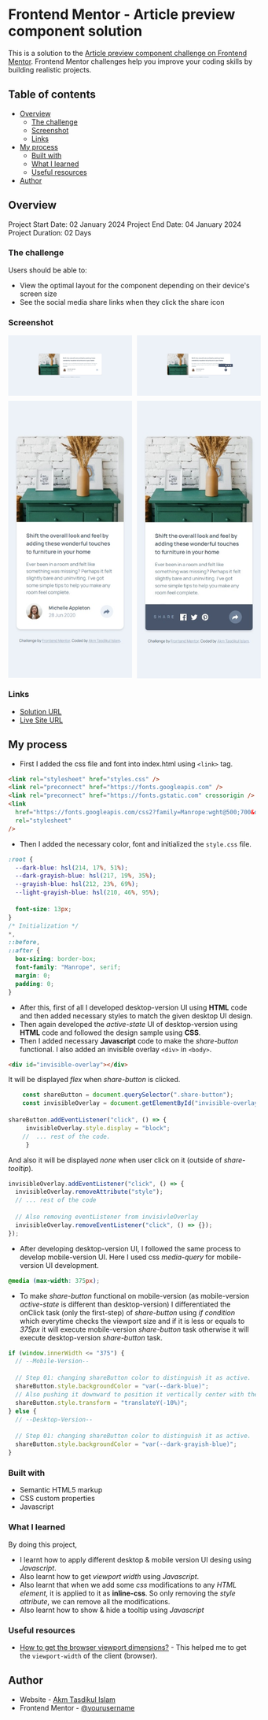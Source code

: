 # Frontend Mentor - Article preview component solution

This is a solution to the [Article preview component challenge on Frontend Mentor](https://www.frontendmentor.io/challenges/article-preview-component-dYBN_pYFT). Frontend Mentor challenges help you improve your coding skills by building realistic projects.

## Table of contents

- [Overview](#overview)
  - [The challenge](#the-challenge)
  - [Screenshot](#screenshot)
  - [Links](#links)
- [My process](#my-process)
  - [Built with](#built-with)
  - [What I learned](#what-i-learned)
  - [Useful resources](#useful-resources)
- [Author](#author)

## Overview

Project Start Date: 02 January 2024
Project End Date: 04 January 2024
Project Duration: 02 Days

### The challenge

Users should be able to:

- View the optimal layout for the component depending on their device's screen size
- See the social media share links when they click the share icon

### Screenshot

<div>
  <div id="desktop-version" style="display:flex; flex-direction:row; align-items:center; gap:10px">
    <img style="width:50%; height:auto" src="./screenshots/desktop-version.jpeg"/>
    <img style="width:50%; height:auto" src="./screenshots/desktop-version_active-state.jpeg"/>
  </div>
  <div id="mobile-version" style="display:flex; flex-direction:row; align-items:center; gap:10px; margin-top:10px;">
    <img style="width:50%; height:auto" src="./screenshots/mobile-version.jpeg"/>
    <img style="width:50%; height:auto" src="./screenshots/mobile-version_active-state.jpeg"/>
  </div>
</div>

### Links

- [Solution URL](https://github.com/akmtasdikulislam/article-preview-component)
- [Live Site URL](https://akmtasdikulislam.github.io/article-preview-component/)

## My process

- First I added the css file and font into index.html using `<link>` tag.

```html
<link rel="stylesheet" href="styles.css" />
<link rel="preconnect" href="https://fonts.googleapis.com" />
<link rel="preconnect" href="https://fonts.gstatic.com" crossorigin />
<link
  href="https://fonts.googleapis.com/css2?family=Manrope:wght@500;700&display=swap"
  rel="stylesheet"
/>
```

- Then I added the necessary color, font and initialized the `style.css` file.

```css
:root {
  --dark-blue: hsl(214, 17%, 51%);
  --dark-grayish-blue: hsl(217, 19%, 35%);
  --grayish-blue: hsl(212, 23%, 69%);
  --light-grayish-blue: hsl(210, 46%, 95%);

  font-size: 13px;
}
/* Initialization */
*,
::before,
::after {
  box-sizing: border-box;
  font-family: "Manrope", serif;
  margin: 0;
  padding: 0;
}
```

- After this, first of all I developed desktop-version UI using **HTML** code and then added necessary styles to match the given desktop UI design.
- Then again developed the _active-state_ UI of desktop-version using **HTML** code and followed the design sample using **CSS**.
- Then I added necessary **Javascript** code to make the _share-button_ functional. I also added an invisible overlay `<div>` in `<body>`.

```html
<div id="invisible-overlay"></div>
```

It will be displayed _flex_ when _share-button_ is clicked.

```js
    const shareButton = document.querySelector(".share-button");
    const invisibleOverlay = document.getElementById("invisible-overlay");

shareButton.addEventListener("click", () => {
     invisibleOverlay.style.display = "block";
    //  ... rest of the code.
     }
```

And also it will be displayed _none_ when user click on it (outside of _share-tooltip_).

```js
invisibleOverlay.addEventListener("click", () => {
  invisibleOverlay.removeAttribute("style");
  // ... rest of the code

  // Also removing eventListener from invisivleOverlay
  invisibleOverlay.removeEventListener("click", () => {});
});
```

- After developing desktop-version UI, I followed the same process to develop mobile-version UI. Here I used css _media-query_ for mobile-version UI development.

```css
@media (max-width: 375px);
```

- To make _share-button_ functional on mobile-version (as mobile-version _active-state_ is different than desktop-version) I differentiated the onClick task (only the first-step) of _share-button_ using _if condition_ which everytime checks the viewport size and if it is less or equals to _375px_ it will execute mobile-version _share-button_ task otherwise it will execute desktop-version _share-button_ task.

```js
if (window.innerWidth <= "375") {
  // --Mobile-Version--

  // Step 01: changing shareButton color to distinguish it as active.
  shareButton.style.backgroundColor = "var(--dark-blue)";
  // Also pushing it downward to position it vertically center with the shareTooltip
  shareButton.style.transform = "translateY(-10%)";
} else {
  // --Desktop-Version--

  // Step 01: changing shareButton color to distinguish it as active.
  shareButton.style.backgroundColor = "var(--dark-grayish-blue)";
}
```

### Built with

- Semantic HTML5 markup
- CSS custom properties
- Javascript

### What I learned

By doing this project,

- I learnt how to apply different desktop & mobile version UI desing using _Javascript_.
- Also learnt how to get _viewport width_ using _Javascript_.
- Also learnt that when we add some _css_ modifications to any _HTML element_, it is applied to it as **inline-css**. So only removing the _style attribute_, we can remove all the modifications.
- Also learnt how to show & hide a tooltip using _Javascript_

### Useful resources

- [How to get the browser viewport dimensions?](https://stackoverflow.com/questions/1248081/how-to-get-the-browser-viewport-dimensions) - This helped me to get the `viewport-width` of the client (browser).

## Author

- Website - [Akm Tasdikul Islam](https://github.com/akmtasdikulislam)
- Frontend Mentor - [@yourusername](https://www.frontendmentor.io/profile/akmtasdikulislam)
